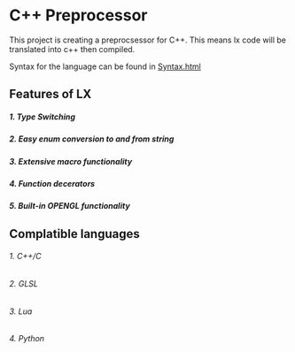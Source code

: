 # C++ Preprocessor

This project is creating a preprocsessor for C++. This means lx code will be translated into c++ then compiled.

Syntax for the language can be found in [Syntax.html](https://github.com/PashaBibko/CPP-Preproceser/blob/main/docs/Syntax.html)

## Features of LX

##### 1. Type Switching

##### 2. Easy enum conversion to and from string

##### 3. Extensive macro functionality

##### 4. Function decerators

##### 5. Built-in OPENGL functionality

## Complatible languages

###### 1. C++/C
###### 2. GLSL
###### 3. Lua
###### 4. Python
